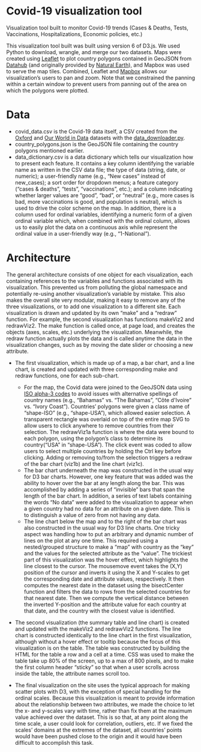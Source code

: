 # Covid-19 visualization tool
Visualization tool built to monitor Covid-19 trends (Cases &amp; Deaths, Tests, Vaccinations, Hospitalizations, Economic policies, etc.) 


This visualization tool built was built using version 6 of D3.js. We used Python to download,
wrangle, and merge our two datasets. Maps were created using [Leaflet](https://leafletjs.com/) to plot country
polygons contained in GeoJSON from [Datahub](https://datahub.io/core/geo-countries) (and originally provided by [Natural
Earth](https://www.naturalearthdata.com/)), and Mapbox was used to serve the map tiles. Combined, Leaflet and [Mapbox](https://www.mapbox.com/)
allows our visualization’s users to pan and zoom. Note that we constrained the panning
within a certain window to prevent users from panning out of the area on which the
polygons were plotted.

# Data

*  covid_data.csv is the Covid-19 data itself, a CSV created from the [Oxford](https://www.bsg.ox.ac.uk/research/research-projects/covid-19-government-response-tracker) and [Our World in Data](https://github.com/owid/covid-19-data/tree/master/public/data) datasets with the [data_downloader.py](https://github.com/Floreuzan/covid/blob/main/data/data_downloader.py).
*  country_polygons.json is the GeoJSON file containing the country polygons mentioned earlier. 
*  data_dictionary.csv is a data dictionary which tells our visualization how to present each feature. It
contains a key column identifying the variable name as written in the CSV data file; the
type of data (string, date, or numeric); a user-friendly name (e.g., “New cases” instead
of new_cases); a sort order for dropdown menus; a feature category (“cases & deaths”,
“tests”, “vaccinations”, etc.); and a column indicating whether larger values are “good”,
“bad”, or “neutral” (e.g., more cases is bad, more vaccinations is good, and population is
neutral), which is used to drive the color scheme on the map. In addition, there is a
column used for ordinal variables, identifying a numeric form of a given ordinal variable
which, when combined with the ordinal column, allows us to easily plot the data on a
continuous axis while represent the ordinal value in a user-friendly way (e.g.,
“1-National”).

# Architecture

The general architecture consists of one object for each visualization, each
containing references to the variables and functions associated with its visualization.
This prevented us from polluting the global namespace and potentially re-using another
visualization’s variable by mistake. This also makes the overall site very modular,
making it easy to remove any of the three visualizations, or to add one visualization to a
different site. Each visualization is drawn and updated by its own “make” and a “redraw”
function. For example, the second visualization has functions makeViz2 and redrawViz2.
The make function is called once, at page load, and creates the objects (axes, scales,
etc.) underlying the visualization. Meanwhile, the redraw function actually plots the data
and is called anytime the data in the visualization changes, such as by moving the date
slider or choosing a new attribute. 

* The first visualization, which is made up of a map, a
bar chart, and a line chart, is created and updated with three corresponding make and
redraw functions, one for each sub-chart.
  * For the map, the Covid data were joined to the GeoJSON data using [ISO alpha-3
codes](https://en.wikipedia.org/wiki/ISO_3166-1_alpha-3) to avoid issues with alternative spellings of country names (e.g., “Bahamas” vs.
“The Bahamas”, “Côte d'Ivoire” vs. “Ivory Coast”). Countries’ polygons were given a
class name of “shape-ISO” (e.g., “shape-USA”), which allowed easier selection. A
transparent rectangle was overlaid on top of the entire map SVG to allow users to click
anywhere to remove countries from their selection. The redrawViz1a function is where the
data were bound to each polygon, using the polygon’s class to determine its country(“USA” in “shape-USA”). The click event was coded to allow users to select multiple
countries by holding the Ctrl key before clicking. Adding or removing to/from the
selection triggers a redraw of the bar chart (viz1b) and the line chart (viz1c).
  * The bar chart underneath the map was constructed in the usual way for D3 bar
charts. However, one key feature that was added was the ability to hover over the bar at
any length along the bar. This was accomplished by adding a series of “invisible” bars
that span the length of the bar chart. In addition, a series of text labels containing the
words “No data” were added to the visualization to appear when a given country had no
data for an attribute on a given date. This is to distinguish a value of zero from not
having any data.
  * The line chart below the map and to the right of the bar chart was also
constructed in the usual way for D3 line charts. One tricky aspect was handling how to
put an arbitrary and dynamic number of lines on the plot at any one time. This required
using a nested/grouped structure to make a “map” with country as the “key” and the
values for the selected attribute as the “value”. The trickiest part of this visualization was
the hover effect, which highlights the line closest to the cursor. The mousemove event
takes the (X,Y) position of the cursor and inverts it using the X and Y-scales to get the
corresponding date and attribute values, respectively. It then computes the nearest date
in the dataset using the bisectCenter function and filters the data to rows from the
selected countries for that nearest date. Then we compute the vertical distance between
the inverted Y-position and the attribute value for each country at that date, and the
country with the closest value is identified.


* The second visualization (the summary table and line chart) is created and
updated with the makeViz2 and redrawViz2 functions. The line chart is constructed
identically to the line chart in the first visualization, although without a hover effect or
tooltip because the focus of this visualization is on the table. The table was constructed
by building the HTML for the table a row and a cell at a time. CSS was used to make
the table take up 80% of the screen, up to a max of 800 pixels, and to make the first
column header “sticky” so that when a user scrolls across inside the table, the attribute
names scroll too.

* The final visualization on the site uses the typical approach for making scatter
plots with D3, with the exception of special handling for the ordinal scales. Because this
visualization is meant to provide information about the relationship between two
attributes, we made the choice to let the x- and y-scales vary with time, rather than fix
them at the maximum value achieved over the dataset. This is so that, at any point
along the time scale, a user could look for correlation, outliers, etc. If we fixed the
scales’ domains at the extremes of the dataset, all countries’ points would have been
pushed close to the origin and it would have been difficult to accomplish this task.

